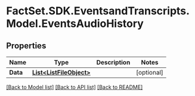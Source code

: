 # FactSet.SDK.EventsandTranscripts.Model.EventsAudioHistory

## Properties

Name | Type | Description | Notes
------------ | ------------- | ------------- | -------------
**Data** | [**List&lt;ListFileObject&gt;**](ListFileObject.md) |  | [optional] 

[[Back to Model list]](../README.md#documentation-for-models) [[Back to API list]](../README.md#documentation-for-api-endpoints) [[Back to README]](../README.md)

